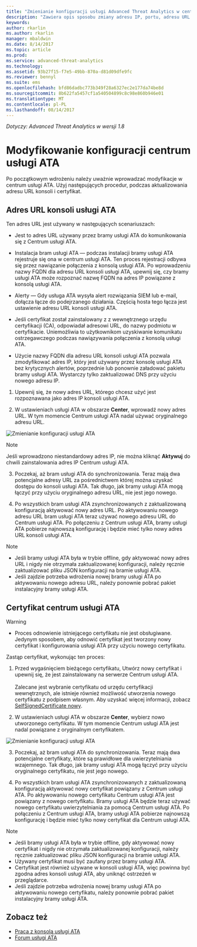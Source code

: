 ```yaml
---
title: "Zmienianie konfiguracji usługi Advanced Threat Analytics w centrum usługi ATA | Microsoft Docs"
description: "Zawiera opis sposobu zmiany adresu IP, portu, adresu URL konsoli lub certyfikatu centrum usługi ATA."
keywords: 
author: rkarlin
ms.author: rkarlin
manager: mbaldwin
ms.date: 8/14/2017
ms.topic: article
ms.prod: 
ms.service: advanced-threat-analytics
ms.technology: 
ms.assetid: 93b27f15-f7e5-49bb-870a-d81d09dfe9fc
ms.reviewer: bennyl
ms.suite: ems
ms.openlocfilehash: bfd86dadbc773b349f28a6327ec2e177da74be8d
ms.sourcegitcommit: 8b622fa5457cf1a540504899c8c98e860b946e01
ms.translationtype: MT
ms.contentlocale: pl-PL
ms.lasthandoff: 08/14/2017
---
```

*Dotyczy: Advanced Threat Analytics w wersji 1.8*



# <a name="modifying-the-ata-center-configuration"></a>Modyfikowanie konfiguracji centrum usługi ATA


Po początkowym wdrożeniu należy uważnie wprowadzać modyfikacje w centrum usługi ATA. Użyj następujących procedur, podczas aktualizowania adresu URL konsoli i certyfikat.

## <a name="the-ata-console-url"></a>Adres URL konsoli usługi ATA

Ten adres URL jest używany w następujących scenariuszach:

-   Jest to adres URL używany przez bramy usługi ATA do komunikowania się z Centrum usługi ATA.

- Instalacja bram usługi ATA — podczas instalacji bramy usługi ATA rejestruje się ona w centrum usługi ATA. Ten proces rejestracji odbywa się przez nawiązanie połączenia z konsolą usługi ATA. Po wprowadzeniu nazwy FQDN dla adresu URL konsoli usługi ATA, upewnij się, czy bramy usługi ATA może rozpoznać nazwę FQDN na adres IP powiązane z konsolą usługi ATA.

-   Alerty — Gdy usługa ATA wysyła alert rozwiązania SIEM lub e-mail, dołącza łącze do podejrzanego działania. Częścią hosta tego łącza jest ustawienie adresu URL konsoli usługi ATA.

-   Jeśli certyfikat został zainstalowany z z wewnętrznego urzędu certyfikacji (CA), odpowiadał adresowi URL, do nazwy podmiotu w certyfikacie. Uniemożliwia to użytkownikom uzyskiwanie komunikatu ostrzegawczego podczas nawiązywania połączenia z konsolą usługi ATA.

-   Użycie nazwy FQDN dla adresu URL konsoli usługi ATA pozwala zmodyfikować adres IP, który jest używany przez konsolę usługi ATA bez krytycznych alertów, poprzednie lub ponownie załadować pakietu bramy usługi ATA. Wystarczy tylko zaktualizować DNS przy użyciu nowego adresu IP.

1. Upewnij się, że nowy adres URL, którego chcesz użyć jest rozpoznawana jako adres IP konsoli usługi ATA.

2. W ustawieniach usługi ATA w obszarze **Center**, wprowadź nowy adres URL. W tym momencie Centrum usługi ATA nadal używać oryginalnego adresu URL. 

 ![Zmienianie konfiguracji usługi ATA](media/change-center-config.png)

  > [!NOTE]
  > Jeśli wprowadzono niestandardowy adres IP, nie można kliknąć **Aktywuj** do chwili zainstalowania adres IP Centrum usługi ATA.
    
3. Poczekaj, aż bram usługi ATA do synchronizowania. Teraz mają dwa potencjalne adresy URL za pośrednictwem której można uzyskać dostępu do konsoli usługi ATA. Tak długo, jak bramy usługi ATA mogą łączyć przy użyciu oryginalnego adresu URL, nie jest jego nowego.

4. Po wszystkich bram usługi ATA zsynchronizowanych z zaktualizowaną konfiguracją aktywować nowy adres URL. Po aktywowaniu nowego adresu URL bram usługi ATA teraz używać nowego adresu URL do Centrum usługi ATA. Po połączeniu z Centrum usługi ATA, bramy usługi ATA pobierze najnowszą konfigurację i będzie mieć tylko nowy adres URL konsoli usługi ATA. 

> [!NOTE]
> -   Jeśli bramy usługi ATA była w trybie offline, gdy aktywować nowy adres URL i nigdy nie otrzymała zaktualizowanej konfiguracji, należy ręcznie zaktualizować pliku JSON konfiguracji na bramie usługi ATA.
> -   Jeśli zajdzie potrzeba wdrożenia nowej bramy usługi ATA po aktywowaniu nowego adresu URL, należy ponownie pobrać pakiet instalacyjny bramy usługi ATA.


## <a name="the-ata-center-certificate"></a>Certyfikat centrum usługi ATA

> [!WARNING]
> - Proces odnowienie istniejącego certyfikatu nie jest obsługiwane. Jedynym sposobem, aby odnowić certyfikat jest tworzony nowy certyfikat i konfigurowania usługi ATA przy użyciu nowego certyfikatu.


Zastąp certyfikat, wykonując ten proces:

1. Przed wygaśnięciem bieżącego certyfikatu, Utwórz nowy certyfikat i upewnij się, że jest zainstalowany na serwerze Centrum usługi ATA. <br></br>Zalecane jest wybranie certyfikatu od urzędu certyfikacji wewnętrznych, ale istnieje również możliwość utworzenia nowego certyfikatu z podpisem własnym. Aby uzyskać więcej informacji, zobacz [SelfSignedCertificate nowy](https://technet.microsoft.com/itpro/powershell/windows/pkiclient/new-selfsignedcertificate).

2. W ustawieniach usługi ATA w obszarze **Center**, wybierz nowo utworzonego certyfikatu. W tym momencie Centrum usługi ATA jest nadal powiązane z oryginalnym certyfikatem. 

 ![Zmienianie konfiguracji usługi ATA](media/change-center-config.png)

3. Poczekaj, aż bram usługi ATA do synchronizowania. Teraz mają dwa potencjalne certyfikaty, które są prawidłowe dla uwierzytelniania wzajemnego. Tak długo, jak bramy usługi ATA mogą łączyć przy użyciu oryginalnego certyfikatu, nie jest jego nowego.

4. Po wszystkich bram usługi ATA zsynchronizowanych z zaktualizowaną konfiguracją aktywować nowy certyfikat powiązany z Centrum usługi ATA. Po aktywowaniu nowego certyfikatu Centrum usługi ATA jest powiązany z nowego certyfikatu. Bramy usługi ATA będzie teraz używać nowego certyfikatu uwierzytelniania za pomocą Centrum usługi ATA. Po połączeniu z Centrum usługi ATA, bramy usługi ATA pobierze najnowszą konfigurację i będzie mieć tylko nowy certyfikat dla Centrum usługi ATA. 

> [!NOTE]
> -   Jeśli bramy usługi ATA była w trybie offline, gdy aktywować nowy certyfikat i nigdy nie otrzymała zaktualizowanej konfiguracji, należy ręcznie zaktualizować pliku JSON konfiguracji na bramie usługi ATA.
> -   Używany certyfikat musi być zaufany przez bramy usługi ATA.
> -   Certyfikat jest również używane w konsoli usługi ATA, więc powinna być zgodna adres konsoli usługi ATA, aby uniknąć ostrzeżeń w przeglądarce.
> -   Jeśli zajdzie potrzeba wdrożenia nowej bramy usługi ATA po aktywowaniu nowego certyfikatu, należy ponownie pobrać pakiet instalacyjny bramy usługi ATA.



 
## <a name="see-also"></a>Zobacz też
- [Praca z konsolą usługi ATA](working-with-ata-console.md)
- [Forum usługi ATA](https://aka.ms/ata-forum)

